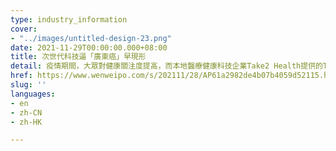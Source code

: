 ```yaml
---
type: industry_information
cover:
- "../images/untitled-design-23.png"
date: 2021-11-29T00:00:00.000+08:00
title: 次世代科技逼「廣東癌」早現形
detail: 疫情期間，大眾對健康關注度提高，而本地醫療健康科技企業Take2 Health提供的Take2 Prophecy™早期鼻咽癌篩查，主要透過結合PCR及次世代DNA測序技術，並使用先進的計算法分析檢測血液，從而識別出早期鼻咽癌患者，讓患者盡早發現，大大提高患者成功治癒的機會。
href: https://www.wenweipo.com/s/202111/28/AP61a2982de4b07b4059d52115.html
slug: ''
languages:
- en
- zh-CN
- zh-HK

---
```

